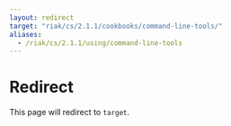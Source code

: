 ```yaml
---
layout: redirect
target: "riak/cs/2.1.1/cookbooks/command-line-tools/"
aliases:
  - /riak/cs/2.1.1/using/command-line-tools
---
```


# Redirect

This page will redirect to `target`.
